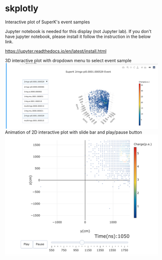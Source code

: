 # skplotly
Interactive plot of SuperK's event samples

Jupyter notebook is needed for this display (not Jupyter lab).
If you don't have jupyter notebook, please install it follow the instruction in the below link.


https://jupyter.readthedocs.io/en/latest/install.html

3D interactive plot with dropdown menu to select event sample
![3D plot](https://github.com/kunxianhuang/skplotly/blob/master/figure/3Ddisplay_sample_pic.png "3D interactive plot")
Animation of 2D interactive plot with slide bar and play/pause button
![animation](https://github.com/kunxianhuang/skplotly/blob/master/figure/animation_sample_pic.png "2D interactive animation")
